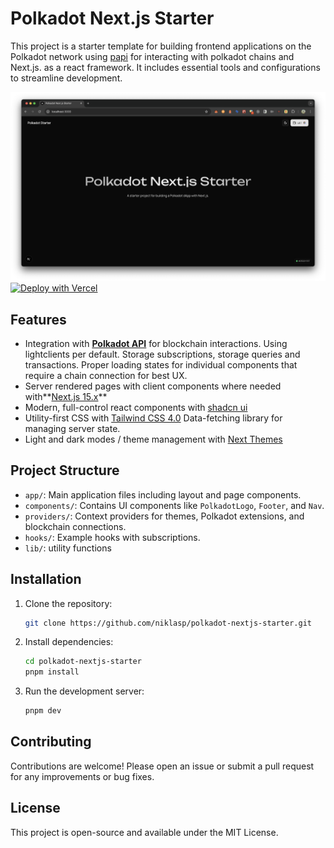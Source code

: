 # Polkadot Next.js Starter

This project is a starter template for building frontend applications on the
Polkadot network using [papi](https://papi.how) for interacting with polkadot
chains and Next.js. as a react framework. It includes essential tools and
configurations to streamline development.

![Polkadot Next.js Starter](public/polkadot-nextjs-starter.png)
[![Deploy with Vercel](https://vercel.com/button)](https://vercel.com/new/clone?repository-url=https%3A%2F%2Fgithub.com%2Fniklasp%2Fpolkadot-nextjs-starter&project-name=polkadot-nextjs-starter&repository-name=polkadot-nextjs-starter&demo-title=Polkadot%20Next.js%20Starter%20&demo-description=A%20template%20to%20get%20started%20building%20apps%20powered%20by%20Polkadot&demo-url=https%3A%2F%2Fpolkadot-nextjs-starter.vercel.app&demo-image=https%3A%2F%2Fpolkadot-nextjs-starter.vercel.app%2Fpolkadot-nextjs-starter.png)

## Features

- Integration with **[Polkadot API](https://papi.how)** for blockchain interactions. Using lightclients per default. Storage subscriptions, storage queries and transactions. Proper loading states for individual components that require a chain connection for best UX.
- Server rendered pages with client components where needed with**[Next.js 15.x](https://nextjs.org/docs/app/getting-started)**
- Modern, full-control react components with [shadcn ui](https://ui.shadcn.com/)
- Utility-first CSS with [Tailwind CSS 4.0](https://tailwindcss.com/)
  Data-fetching library for managing server state.
- Light and dark modes / theme management with [Next Themes](https://ui.shadcn.com/docs/dark-mode/next)

## Project Structure

- `app/`: Main application files including layout and page components.
- `components/`: Contains UI components like `PolkadotLogo`, `Footer`, and
  `Nav`.
- `providers/`: Context providers for themes, Polkadot extensions, and
  blockchain connections.
- `hooks/`: Example hooks with subscriptions.
- `lib/`: utility functions

## Installation

1. Clone the repository:

   ```bash
   git clone https://github.com/niklasp/polkadot-nextjs-starter.git
   ```

2. Install dependencies:

   ```bash
   cd polkadot-nextjs-starter
   pnpm install
   ```

3. Run the development server:

   ```bash
   pnpm dev
   ```

## Contributing

Contributions are welcome! Please open an issue or submit a pull request for any
improvements or bug fixes.

## License

This project is open-source and available under the MIT License.
